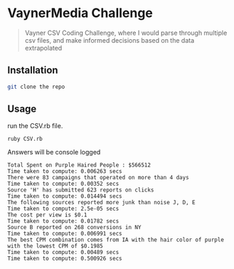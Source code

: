 # VaynerMedia Challenge

> Vayner CSV Coding Challenge, where I would parse through multiple csv files, and make informed decisions based on the data extrapolated

## Installation

```sh
git clone the repo
```

## Usage

run the CSV.rb file.
```
ruby CSV.rb
```
Answers will be console logged
```
Total Spent on Purple Haired People : $566512
Time taken to compute: 0.006263 secs
There were 83 campaigns that operated on more than 4 days
Time taken to compute: 0.00352 secs
Source 'H' has submitted 623 reports on clicks
Time taken to compute: 0.014494 secs
The following sources reported more junk than noise J, D, E
Time taken to compute: 2.5e-05 secs
The cost per view is $0.1
Time taken to compute: 0.01782 secs
Source B reported on 268 conversions in NY
Time taken to compute: 0.006991 secs
The best CPM combination comes from IA with the hair color of purple with the lowest CPM of $0.1985
Time taken to compute: 0.00489 secs
Time taken to compute: 0.500926 secs

```
